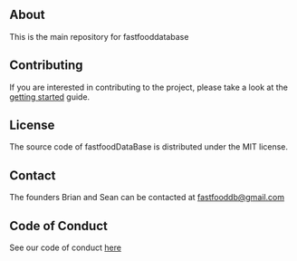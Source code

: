 ## About
This is the main repository for fastfooddatabase

## Contributing

If you are interested in contributing to the project, please take a look
at the [getting started](./gettingstarted.md) guide. 

## License
The source code of fastfoodDataBase is distributed under the MIT license.

## Contact
The founders Brian and Sean can be contacted at fastfooddb@gmail.com

## Code of Conduct
See our code of conduct [here](./CODE_OF_CONDUCT.txt)
